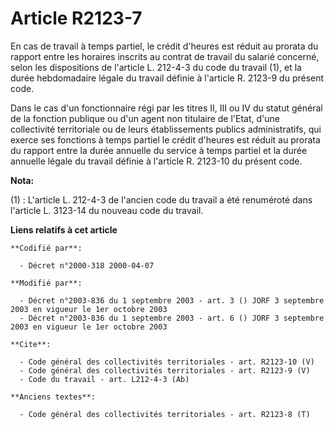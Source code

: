 # Article R2123-7

En cas de travail à temps partiel, le crédit d'heures est réduit au prorata du rapport entre les horaires inscrits au contrat
de travail du salarié concerné, selon les dispositions de l'article L. 212-4-3 du code du travail (1), et la durée
hebdomadaire légale du travail définie à l'article R. 2123-9 du présent code. 

Dans le cas d'un fonctionnaire régi par les titres II, III ou IV du statut général de la fonction publique ou d'un agent non
titulaire de l'Etat, d'une collectivité territoriale ou de leurs établissements publics administratifs, qui exerce ses
fonctions à temps partiel le crédit d'heures est réduit au prorata du rapport entre la durée annuelle du service à temps
partiel et la durée annuelle légale du travail définie à l'article R. 2123-10 du présent code.

**Nota:**

(1) : L'article L. 212-4-3 de l'ancien code du travail a été renuméroté dans l'article L. 3123-14 du nouveau code du travail.

**Liens relatifs à cet article**

	**Codifié par**:

	  - Décret n°2000-318 2000-04-07

	**Modifié par**:

	  - Décret n°2003-836 du 1 septembre 2003 - art. 3 () JORF 3 septembre 2003 en vigueur le 1er octobre 2003
	  - Décret n°2003-836 du 1 septembre 2003 - art. 6 () JORF 3 septembre 2003 en vigueur le 1er octobre 2003

	**Cite**:

	  - Code général des collectivités territoriales - art. R2123-10 (V)
	  - Code général des collectivités territoriales - art. R2123-9 (V)
	  - Code du travail - art. L212-4-3 (Ab)

	**Anciens textes**:

	  - Code général des collectivités territoriales - art. R2123-8 (T)
